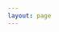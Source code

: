 ```yaml
---
layout: page
---
```


<script setup>
// import { path } from 'path'
import { useData } from 'vitepress'
import { Playground } from '../components/playground'	
import { examples } from '../components/files'	
// import { ExamplePlaygroundLazy } from '../components/example-playground-lazy'

const dir = "../../../../examples/basic";
const { params } = useData()
const example = params.value.example

// const file =  import("../../../../examples/basic/main.tsx?raw" );
// file.then(f => {
//     console.log(f);
//     debugger;
// })
// const file = examples.basic.files();
// const file2 = examples["react-custom-styles"].files();
// debugger;
const files = import.meta.glob("../../../../examples/basic/**/*", { as: 'raw', eager: true });
const passedFiles = Object.fromEntries(Object.entries(files).map(([fullPath, content]) => {
    const filename = fullPath.substring(dir.length)
    return [filename, {
        filename,
        code: content
    }];
}));
console.log("files", passedFiles);
</script>

<!-- README -->
<Playground :files="passedFiles" />
